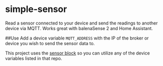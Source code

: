 # simple-sensor
Read a sensor connected to your device and send the readings to another device via MQTT. Works great with balenaSense 2 and Home Assistant.

##Use
Add a device variable `MQTT_ADDRESS` with the IP of the broker or device you wish to send the sensor data to.

This project uses the [sensor block](https://github.com/balenablocks/sensor) so you can utilize any of the device variables listed in that repo.
